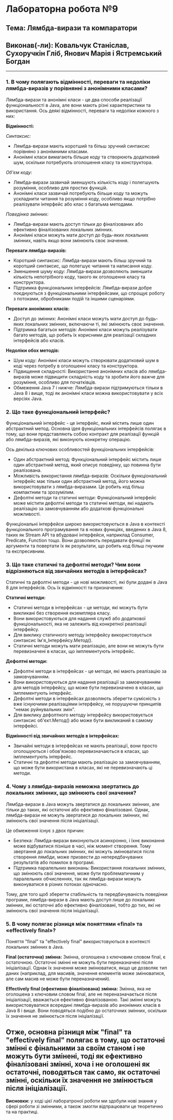 # Лабораторна робота №9
## Тема: Лямбда-вирази та компаратори
## Виконав(-ли): Ковальчук Станіслав, Сухоручкін Гліб, Янович Марія і Ястремський Богдан
---
### 1. В чому полягають відмінності, переваги та недоліки лямбда-виразів у порівнянні з анонімними класами?
Лямбда-вирази та анонімні класи - це два способи реалізації функціональності в Java, але вони мають різні характеристики та використання. Ось деякі відмінності, переваги та недоліки кожного з них:

**Відмінності:**

 *Синтаксис:*
- Лямбда-вирази мають коротший та більш зручний синтаксис порівняно з анонімними класами.
- Анонімні класи вимагають більше коду та створюють додатковий шум, оскільки потребують оголошення класу та конструктора.

*Об'єм коду:*
- Лямбда-вирази зазвичай зменшують кількість коду і полегшують розуміння, особливо для простих функцій.
- Анонімні класи зазвичай потребують більше коду та можуть ускладнити читання та розуміння коду, особливо якщо потрібно реалізувати інтерфейс або клас з багатьма методами.
  
*Поведінка змінних:*
- Лямбда-вирази мають доступ тільки до фіналізованих або ефективно фіналізованих локальних змінних.
- Анонімні класи можуть мати доступ до будь-яких локальних змінних, навіть якщо вони змінюють своє значення.

**Переваги лямбда-виразів:**
- Коротший синтаксис: Лямбда-вирази мають більш зручний та коротший синтаксис, що полегшує читання та написання коду.
- Зменшення шуму коду: Лямбда-вирази дозволяють зменшити кількість непотрібного коду, такого як оголошення класу та конструктора.
- Підтримка функціональних інтерфейсів: Лямбда-вирази добре поєднуються з функціональними інтерфейсами, що спрощує роботу з потоками, обробниками подій та іншими сценаріями.

**Переваги анонімних класів:**
- Доступ до змінних: Анонімні класи можуть мати доступ до будь-яких локальних змінних, включаючи ті, які змінюють своє значення.
- Підтримка багатьох методів: Анонімні класи можуть реалізувати багато методів, що робить їх корисними для реалізації складних інтерфейсів або класів.

**Недоліки обох методів:**
- Шум коду: Анонімні класи можуть створювати додатковий шум в коді через потребу в оголошенні класу та конструктора.
- Підвищення складності: Використання анонімних класів або лямбда-виразів може підвищити складність коду та зробити його важче для розуміння, особливо для початківців.
- Обмеження Java 7 і нижче: Лямбда-вирази підтримуються тільки в Java 8 і вище, тоді як анонімні класи можна використовувати у всіх версіях Java.

### 2. Що таке функціональний інтерфейс?
Функціональний інтерфейс - це інтерфейс, який містить лише один абстрактний метод. Основна ідея функціональних інтерфейсів полягає в тому, що вони представляють собою контракт для реалізації функцій або лямбда-виразів, які виконують конкретну операцію.

Ось декілька ключових особливостей функціональних інтерфейсів:

- Один абстрактний метод: Функціональний інтерфейс містить лише один абстрактний метод, який описує поведінку, що повинна бути реалізована.
- Можливість використання лямбда-виразів: Оскільки функціональний інтерфейс має тільки один абстрактний метод, його можна використовувати з лямбда-виразами. Це робить код більш компактним та зрозумілим.
- Дефолтні методи та статичні методи: Функціональний інтерфейс може містити дефолтні методи та статичні методи, які надають реалізацію за замовчуванням або додаткові функціональні можливості.

Функціональні інтерфейси широко використовуються в Java в контексті функціонального програмування та в нових функціях, введених в Java 8, таких як Stream API та вбудовані інтерфейси, наприклад Consumer, Predicate, Function тощо. Вони дозволяють передавати функції як аргументи та повертати їх як результати, що робить код більш гнучким та експресивним.

### 3. Що таке статичні та дефолтні методи? Чим вони відрізняються від звичайних методів в інтерфейсах?
Статичні та дефолтні методи - це нові можливості, які були додані в Java 8 для інтерфейсів. Ось їх відмінності та призначення:

**Статичні методи:**
- Статичні методи в інтерфейсах - це методи, які можуть бути викликані без створення екземпляра класу.
- Вони використовуються для надання служб або додаткової функціональності, яка не залежить від конкретної реалізації інтерфейсу.
- Для виклику статичного методу інтерфейсу використовується синтаксис Ім'я_Інтерфейсу.Метод().
- Статичні методи можуть мати реалізацію, але вони не можуть бути перевизначені в класах, що імплементують інтерфейс.

**Дефолтні методи:**
- Дефолтні методи в інтерфейсах - це методи, які мають реалізацію за замовчуванням.
- Вони використовуються для надання реалізації за замовчуванням для методів інтерфейсу, що може бути перевизначено в класах, що імплементують інтерфейс.
- Дефолтні методи в інтерфейсах дозволяють зберегти сумісність з вже існуючими реалізаціями інтерфейсу, не порушуючи принципів "немає руйнувальних змін".
- Для виклику дефолтного методу інтерфейсу використовується синтаксис об'єкт.Метод() або може бути викликаний в самому інтерфейсі.

**Відмінності від звичайних методів в інтерфейсах:**
- Звичайні методи в інтерфейсах не мають реалізації, вони просто оголошуються і обов'язково перевизначаються в класах, що імплементують інтерфейс.
- Статичні та дефолтні методи мають реалізацію за замовчуванням, що може бути використана в класах, які не перевизначають ці методи.

### 4. Чому з лямбда-виразів неможна звертатись до локальних змінних, що змінюють свої значення?

Лямбда-вирази в Java можуть звертатися до локальних змінних, але тільки до таких, які остаточні або ефективно фіналізовані. Однак, лямбда-вирази не можуть звертатися до локальних змінних, які змінюють свої значення після ініціалізації.

Це обмеження існує з двох причин:

- Безпека: Лямбда-вирази виконуються асинхронно, і їхнє виконання може відбуватися пізніше в часі, ніж момент створення. Тому звертання до локальних змінних, які можуть змінюватися після створення лямбди, може призвести до непередбачуваних результатів або помилок в програмі.
- Підтримка паралельних виконань: Використання локальних змінних, що змінюють свої значення, може бути проблематичним у паралельних обчисленнях, так як лямбда-вирази можуть виконуватися в різних потоках одночасно.

Тому, для того щоб зберегти стабільність та передбачуваність поведінки програми, лямбда-вирази в Java мають доступ лише до локальних змінних, які остаточні або ефективно фіналізовані, тобто до тих, які не змінюють свої значення після ініціалізації.

### 5. В чому полягає різниця між поняттями «final» та «effectively final»?
Поняття "final" та "effectively final" використовуються в контексті локальних змінних в Java.

**Final (остаточна) змінна:**
Змінна, оголошена з ключовим словом final, є остаточною.
Остаточні змінні не можуть бути переназначені після ініціалізації. Однак їх значення може змінюватися, якщо це дозволяє тип даних (наприклад, для масивів, значення елементів може змінюватися, але сам масив не може бути переназначений).

**Effectively final (ефективно фіналізована) змінна:**
Змінна, яка не оголошена з ключовим словом final, але не переназначається після ініціалізації, вважається ефективно фіналізованою.
Такі змінні можуть використовуватися всередині лямбда-виразів або анонімних класів в Java 8 і вище.
Вони поводяться подібно до остаточних змінних, оскільки їх значення не змінюється після ініціалізації.

Отже, основна різниця між "final" та "effectively final" полягає в тому, що остаточні змінні є фінальними за своїм станом і не можуть бути змінені, тоді як ефективно фіналізовані змінні, хоча і не оголошені як остаточні, поводяться так само, як остаточні змінні, оскільки їх значення не змінюється після ініціалізації.
---
**Висновки:** у ході цієї лаборатроної роботи ми здобули нові знання у сфері роботи зі змінними, а також змогли відпрацювати це теоретично та на практиці.
